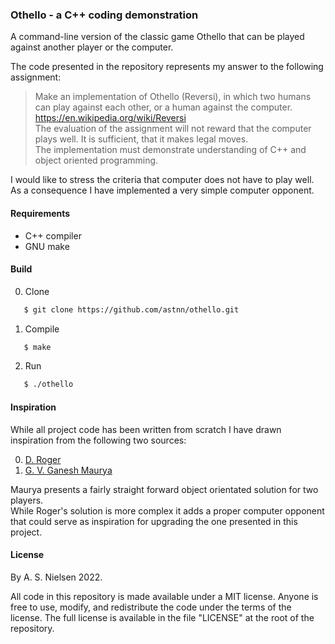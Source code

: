 ### Othello - a C++ coding demonstration

A command-line version of the classic game Othello that can be played against
another player or the computer. 

The code presented in the repository represents my answer to the following
assignment:
> Make an implementation of Othello (Reversi), in which two humans can play 
against each other, or a human against the computer. <br />
> https://en.wikipedia.org/wiki/Reversi <br />
> The evaluation of the assignment will not reward that the computer plays well.
It is sufficient, that it makes legal moves. <br />
> The implementation must demonstrate understanding of C++ and object oriented programming. <br />

I would like to stress the criteria that computer does not have to play well. As
a consequence I have implemented a very simple computer opponent.

#### Requirements

- C++ compiler
- GNU make

#### Build

0. Clone

```bash
   $ git clone https://github.com/astnn/othello.git
```

1. Compile
```bash
   $ make
```

2. Run
```bash
   $ ./othello
```

#### Inspiration
While all project code has been written from scratch I have drawn inspiration
from the following two sources:

0. [D. Roger][1]
1. [G. V. Ganesh Maurya][2]

Maurya presents a fairly straight forward object orientated solution for two
players. <br />
While Roger's solution is more complex it adds a proper computer opponent that
could serve as inspiration for upgrading the one presented in this project.

#### License

By A. S. Nielsen 2022.

All code in this repository is made available under a MIT license. Anyone is
free to use, modify, and redistribute the code under the terms of the license.
The full license is available in the file "LICENSE" at the root of the
repository.

[1]: https://github.com/drohh/othello
[2]: https://coderspacket.com/othello-game-in-c
